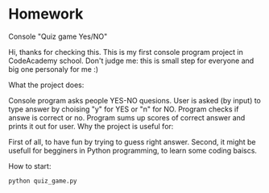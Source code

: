 # Homework

Console "Quiz game Yes/NO"

Hi, thanks for checking this. This is my first console program project in CodeAcademy school. Don't judge me: this is small step for everyone and big one personaly for me :)

What the project does:

Console program asks people YES-NO quesions.
User is asked (by input) to type answer by choising "y" for YES or "n" for NO.
Program checks if answe is correct or no.
Program sums up scores of correct answer and prints it out for user.
Why the project is useful for:

First of all, to have fun by trying to guess right answer. Second, it might be usefull for begginers in Python programming, to learn some coding baiscs.

How to start:

`python quiz_game.py` 